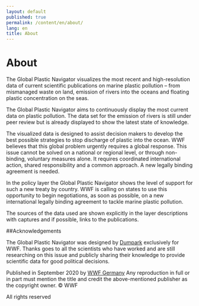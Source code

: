 ```yaml
---
layout: default
published: true
permalink: /content/en/about/
lang: en
title: About
---
```


# About

The Global Plastic Navigator visualizes the most recent and high-resolution data of current scientific publications on marine plastic pollution – from mismanaged waste on land, emission of rivers into the oceans and floating plastic concentration on the seas.

The Global Plastic Navigator aims to continuously display the most current data on plastic pollution. The data set for the emission of rivers is still under peer review but is already displayed to show the latest state of knowledge.

The visualized data is designed to assist decision makers to develop the best possible strategies to stop discharge of plastic into the ocean. WWF believes that this global problem urgently requires a global response. This issue cannot be solved on a national or regional level, or through non-binding, voluntary measures alone. It requires coordinated international action, shared responsibility and a common approach. A new legally binding agreement is needed.

In the policy layer the Global Plastic Navigator shows the level of support for such a new treaty by country. WWF is calling on states to use this opportunity to begin negotiations, as soon as possible, on a new international legally binding agreement to tackle marine plastic pollution.

The sources of the data used are shown explicitly in the layer descriptions with captures and if possible, links to the publications.

##Acknowledgements

The Global Plastic Navigator was designed by [Dumpark](https://dumpark.com/) exclusively for WWF. Thanks goes to all the scientists who have worked and are still researching on this issue and publicly sharing their knowledge to provide scientific data for good political decisions.

Published in September 2020 by [WWF Germany](https://www.wwf.de/)
Any reproduction in full or in part must mention the title and credit the above-mentioned publisher as the copyright owner.
© WWF

All rights reserved
